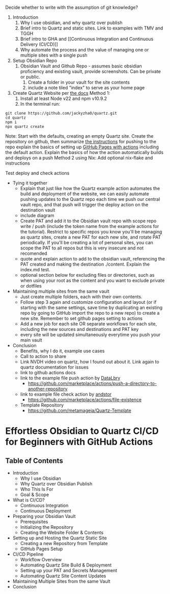 Decide whether to write with the assumption of git knowledge?
1. Introduction
	1. Why I use obsidian, and why quartz over publish
	2. Brief intro to Quartz and static sites. Link to examples with TMV and TGGH
	3. Brief intro to GHA and [[Continuous Integration and Continuous Delivery (CI/CD)]] 
	4. Why automate the process and the value of managing one or multiple sites with a single push 
2. Setup Obsidian Repo
	1. Obsidian Vault and Github Repo - assumes basic obsidian proficiency and existing vault, provide screenshots. Can be private or public. 
		1. Create a folder in your vault for the site contents 
		2. include a note tiled "index" to serve as your home page
3. Create Quartz Website per [the docs](https://quartz.jzhao.xyz/)
	Method 1:
	1. Install at least Node v22 and npm v10.9.2
	2. In the terminal run:
```
git clone https://github.com/jackyzha0/quartz.git
cd quartz
npm i
npx quartz create
```
Note: Start with the defaults, creating an empty Quartz site. Create the repository on github, then summarize [the instructions](https://quartz.jzhao.xyz/setting-up-your-GitHub-repository) for pushing to the repo explain the basics of setting up [GitHub Pages with actions](https://quartz.jzhao.xyz/hosting#github-pages) including the default action. Explain the basics of how the action automatically builds and deploys on a push 
	Method 2 using Nix:
	Add optional nix-flake and instructions

Test deploy and check actions 

-  Tying it together
	- Explain that just like how the Quartz example action automates the build and deployment of the website, we can easily automate pushing updates to the Quartz repo each time we push our central vault repo, and that push will trigger the deploy action on the destination vault
	- include diagram
	- Create PAT and add it to the Obsidian vault repo with scope repo write / push (include the token name from the example actions for the tutorial). Restrict to specific repos you know you'll be managing as quartz sites, create a new PAT for each new site, and rotate PAT periodically. If you'll be creating a lot of personal sites, you can scope the PAT to all repos but this is very insecure and not recomended
	- quote and explain action to add to the obsidian vault, referencing the PAT created and making the destination ./content. Explain the index.md test.
	- optional section below for excluding files or directories, such as when using your root as the content and you want to exclude private or dotfiles
- Maintaining multiple sites from the same vault
	- Just create multiple folders, each with their own contents.
	- Follow step 3 again and customize configuration and layout (or if starting with the same settings, save time by duplicating an existing repo by going to GitHub import the repo to a new repo) to create a new site. Remember to set github pages setting to actions
	- Add a new job for each site OR separate workflows for each site, including the new sources and destinations and PAT key
	- every site will be updated simultaneously everytime you push your main vault 
- Conclusion 
	- Benefits, why I do it, example use cases
	- Call to action to share
	- Link NVDH video on quartz, how I found out about it. Link again to quartz documentation for issues
	- link to github actions docs
	- link to the example file push action by [DataLbry](https://github.com/datalbry)
		- https://github.com/marketplace/actions/push-a-directory-to-another-repository 
	- link to example file check action by [andstor](https://github.com/marketplace/actions/file-existence)
		- https://github.com/marketplace/actions/file-existence
	- Template Repository
		- https://github.com/metamageia/Quartz-Template
# Effortless Obsidian to Quartz CI/CD for Beginners with GitHub Actions

## Table of Contents
- Introduction
	- Why I use Obsidian
	- Why Quartz over Obsidian Publish 
	- Who This Is For
	- Goal & Scope
- What is CI/CD?
	- Continuous Integration
	- Continuous Deployment
- Preparing your Obsidian Vault
	- Prerequisites
	- Initializing the Repository
	- Creating the Website Folder & Contents
- Setting up and Hosting the Quartz Static Site
	- Creating a new Repository from Template
	- GitHub Pages Setup
- CI/CD Pipeline
	- Workflow Overview
	- Automating Quartz Site Build & Deployment
	- Setting up your PAT and Secrets Management
	- Automating Quartz Site Content Updates
- Maintaining Multiple Sites from the same Vault
- Conclusion